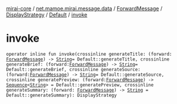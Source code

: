[mirai-core](../../../../index.md) / [net.mamoe.mirai.message.data](../../../index.md) / [ForwardMessage](../../index.md) / [DisplayStrategy](../index.md) / [Default](index.md) / [invoke](./invoke.md)

# invoke

`operator inline fun invoke(crossinline generateTitle: (forward: `[`ForwardMessage`](../../index.md)`) -> `[`String`](https://kotlinlang.org/api/latest/jvm/stdlib/kotlin/-string/index.html)` = Default::generateTitle, crossinline generateBrief: (forward: `[`ForwardMessage`](../../index.md)`) -> `[`String`](https://kotlinlang.org/api/latest/jvm/stdlib/kotlin/-string/index.html)` = Default::generateBrief, crossinline generateSource: (forward: `[`ForwardMessage`](../../index.md)`) -> `[`String`](https://kotlinlang.org/api/latest/jvm/stdlib/kotlin/-string/index.html)` = Default::generateSource, crossinline generatePreview: (forward: `[`ForwardMessage`](../../index.md)`) -> `[`Sequence`](https://kotlinlang.org/api/latest/jvm/stdlib/kotlin.sequences/-sequence/index.html)`<`[`String`](https://kotlinlang.org/api/latest/jvm/stdlib/kotlin/-string/index.html)`> = Default::generatePreview, crossinline generateSummary: (forward: `[`ForwardMessage`](../../index.md)`) -> `[`String`](https://kotlinlang.org/api/latest/jvm/stdlib/kotlin/-string/index.html)` = Default::generateSummary): DisplayStrategy`